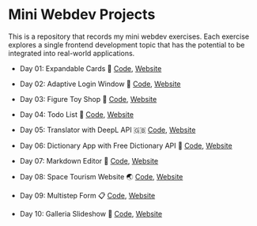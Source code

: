 # Mini Webdev Projects

This is a repository that records my mini webdev exercises. Each exercise explores a single frontend development topic that has the potential to be integrated into real-world applications.

- Day 01: Expandable Cards :bookmark: [Code](./001_expandable_cards/), [Website](https://clickvisionstudio.github.io/001_expandable_cards/)
- Day 02: Adaptive Login Window :key: [Code](./002_adaptive_login_window/), [Website](https://clickvisionstudio.github.io/002_adaptive_login_window/)

- Day 03: Figure Toy Shop :gift: [Code](./003_toy_store/), [Website](https://clickvisionstudio.github.io/003_toy_shop/)

- Day 04: Todo List :memo: [Code](./004_todo_list/), [Website](https://clickvisionstudio.github.io/004_todo_list/)

- Day 05: Translator with DeepL API :uk: [Code](./005_translator_with_deeplAPI/), [Website](https://clickvisionstudio.github.io/005_translator/)

- Day 06: Dictionary App with Free Dictionary API :closed_book: [Code](./006_dictionary_app/), [Website](https://clickvisionstudio.github.io/responsive_dict_app/)

- Day 07: Markdown Editor :card_index: [Code](./007_markdown_editor/), [Website](https://clickvisionstudio.github.io/markdown-editor/)

- Day 08: Space Tourism Website :earth_asia: [Code](./008_space_tourism_website/), [Website](https://clickvisionstudio.github.io/space_tourism_website/#/home)

- Day 09: Multistep Form :clipboard: [Code](./009_multistep_form/), [Website](https://clickvisionstudio.github.io/multistep_form/#/your-info)

- Day 10: Galleria Slideshow :rice_scene: [Code](./010_galleria_slideshow/), [Website](https://clickvisionstudio.github.io/galleria_slideshow/)
